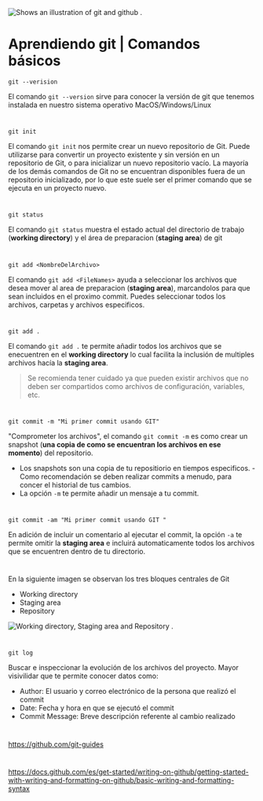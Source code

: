 <!-- La siguiente estructura te permite añadir una imagen en tu documentación-->
<picture>
  <img alt="Shows an illustration of git and github ." src="https://res.cloudinary.com/practicaldev/image/fetch/s--08RY4_Yg--/c_imagga_scale,f_auto,fl_progressive,h_420,q_auto,w_1000/https://dev-to-uploads.s3.amazonaws.com/i/1o8inq8110mxvqyls276.png">
</picture>


# Aprendiendo git | Comandos básicos

```
git --verision
```
El comando `git --version` sirve para conocer la versión de git que tenemos instalada en nuestro sistema operativo MacOS/Windows/Linux
#
```
git init
```
El comando `git init` nos permite crear un nuevo repositorio de Git. Puede utilizarse para convertir un proyecto existente y sin versión en un repositorio de Git, o para inicializar un nuevo repositorio vacío. La mayoría de los demás comandos de Git no se encuentran disponibles fuera de un repositorio inicializado, por lo que este suele ser el primer comando que se ejecuta en un proyecto nuevo.
#
```
git status
```
El comando `git status` muestra el estado actual del directorio de trabajo (**working directory**) y el área de preparacion (**staging area**) de git
#
```
git add <NombreDelArchivo>
```
El comando `git add <FileNames>` ayuda a seleccionar los archivos que desea mover al area de preparacion (**staging area**), marcandolos para que sean incluidos en el proximo commit. Puedes seleccionar todos los archivos, carpetas y archivos especificos.
#
```
git add .
```
El comando `git add .` te permite añadir todos los archivos que se enecuentren en el **working directory** lo cual facilita la inclusión de multiples archivos hacía la **staging area**.
> Se recomienda tener cuidado ya que pueden existir archivos que no deben ser compartidos como archivos de configuración, variables, etc. 
#
```
git commit -m "Mi primer commit usando GIT"
```

"Comprometer los archivos", el comando `git commit -m` es como crear un snapshot (**una copia de como se encuentran los archivos en ese momento**) del repositorio. 
- Los snapshots son una copia de tu repositiorio en tiempos especificos.
-Como recomendación se deben realizar commits a menudo,  para concer el historial de tus cambios.
- La opción `-m` te permite añadir un mensaje a tu commit.
#
```
git commit -am "Mi primer commit usando GIT "
```
En adición de incluir un comentario al ejecutar el commit, la opción `-a` te permite omitir la **staging area** e incluirá automaticamente todos los archivos que se encuentren dentro de tu directorio.


#

En la siguiente imagen se observan los tres bloques centrales de Git
- Working directory
- Staging area
- Repository

<picture>
  <img alt="Working directory, Staging area and Repository ." src="https://miro.medium.com/max/1372/1*diRLm1S5hkVoh5qeArND0Q.png">
</picture>

#

```
git log
```
Buscar e inspeccionar la evolución de los archivos del proyecto. Mayor visivilidar que te permite conocer datos como: 
- Author: El usuario y correo electrónico de la persona que realizó el commit
- Date: Fecha y hora en que se ejecutó el commit
- Commit Message: Breve descripción referente al cambio realizado
#

https://github.com/git-guides
#
https://docs.github.com/es/get-started/writing-on-github/getting-started-with-writing-and-formatting-on-github/basic-writing-and-formatting-syntax
#



